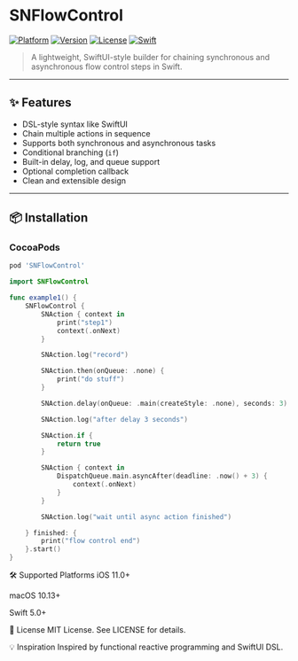 # SNFlowControl

[![Platform](https://img.shields.io/cocoapods/p/SNFlowControl.svg)](https://cocoapods.org/pods/SNFlowControl)
[![Version](https://img.shields.io/cocoapods/v/SNFlowControl.svg)](https://cocoapods.org/pods/SNFlowControl)
[![License](https://img.shields.io/cocoapods/l/SNFlowControl.svg)](https://cocoapods.org/pods/SNFlowControl)
[![Swift](https://img.shields.io/badge/swift-5.0-orange.svg)](https://swift.org)

> A lightweight, SwiftUI-style builder for chaining synchronous and asynchronous flow control steps in Swift.

---

## ✨ Features

- DSL-style syntax like SwiftUI
- Chain multiple actions in sequence
- Supports both synchronous and asynchronous tasks
- Conditional branching (`if`)
- Built-in delay, log, and queue support
- Optional completion callback
- Clean and extensible design

---

## 📦 Installation

### CocoaPods

```ruby
pod 'SNFlowControl'
```
```swift
import SNFlowControl

func example1() {
    SNFlowControl {
        SNAction { context in
            print("step1")
            context(.onNext)
        }

        SNAction.log("record")

        SNAction.then(onQueue: .none) {
            print("do stuff")
        }

        SNAction.delay(onQueue: .main(createStyle: .none), seconds: 3)

        SNAction.log("after delay 3 seconds")

        SNAction.if {
            return true
        }

        SNAction { context in
            DispatchQueue.main.asyncAfter(deadline: .now() + 3) {
                context(.onNext)
            }
        }

        SNAction.log("wait until async action finished")

    } finished: {
        print("flow control end")
    }.start()
}
```
🛠 Supported Platforms
iOS 11.0+

macOS 10.13+

Swift 5.0+

📄 License
MIT License. See LICENSE for details.

💡 Inspiration
Inspired by functional reactive programming and SwiftUI DSL.
